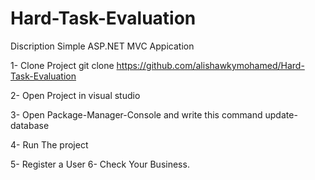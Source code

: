 # Hard-Task-Evaluation

Discription
  Simple ASP.NET MVC Appication 

1- Clone Project
  git clone https://github.com/alishawkymohamed/Hard-Task-Evaluation
  
2- Open Project in visual studio

3- Open Package-Manager-Console and write this command
  update-database
  
4- Run The project

5- Register a User
6- Check Your Business.
